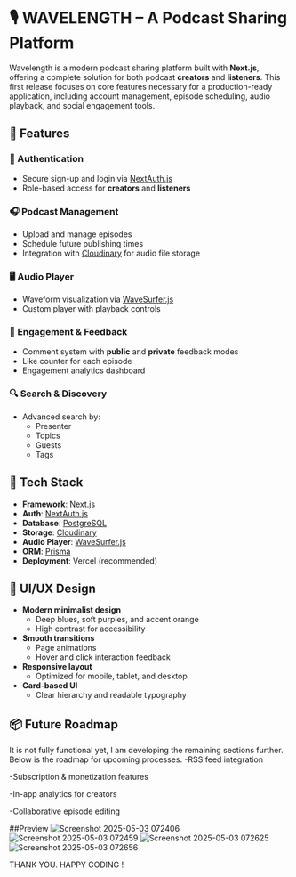 # 🎙️ WAVELENGTH – A Podcast Sharing Platform

Wavelength is a modern podcast sharing platform built with **Next.js**, offering a complete solution for both podcast **creators** and **listeners**. This first release focuses on core features necessary for a production-ready application, including account management, episode scheduling, audio playback, and social engagement tools.

## 🚀 Features

### 🔐 Authentication
- Secure sign-up and login via [NextAuth.js](https://next-auth.js.org/)
- Role-based access for **creators** and **listeners**

### 🎧 Podcast Management
- Upload and manage episodes
- Schedule future publishing times
- Integration with [Cloudinary](https://cloudinary.com/) for audio file storage

### 🖥️ Audio Player
- Waveform visualization via [WaveSurfer.js](https://wavesurfer-js.org/)
- Custom player with playback controls

### 💬 Engagement & Feedback
- Comment system with **public** and **private** feedback modes
- Like counter for each episode
- Engagement analytics dashboard

### 🔍 Search & Discovery
- Advanced search by:
  - Presenter
  - Topics
  - Guests
  - Tags

## 🧱 Tech Stack

- **Framework**: [Next.js](https://nextjs.org/)
- **Auth**: [NextAuth.js](https://next-auth.js.org/)
- **Database**: [PostgreSQL](https://www.postgresql.org/)
- **Storage**: [Cloudinary](https://cloudinary.com/)
- **Audio Player**: [WaveSurfer.js](https://wavesurfer-js.org/)
- **ORM**: [Prisma](https://www.prisma.io/)
- **Deployment**: Vercel (recommended)

## 🎨 UI/UX Design

- **Modern minimalist design**
  - Deep blues, soft purples, and accent orange
  - High contrast for accessibility
- **Smooth transitions**
  - Page animations
  - Hover and click interaction feedback
- **Responsive layout**
  - Optimized for mobile, tablet, and desktop
- **Card-based UI**
  - Clear hierarchy and readable typography

## 📦 Future Roadmap
It is not fully functional yet, I am developing the remaining sections further. Below is the roadmap for upcoming processes.
-RSS feed integration

-Subscription & monetization features

-In-app analytics for creators

-Collaborative episode editing

##Preview
![Screenshot 2025-05-03 072406](https://github.com/user-attachments/assets/d16ec7ba-993c-4f9f-8f38-f60390e3fde4)
![Screenshot 2025-05-03 072459](https://github.com/user-attachments/assets/c1957a75-922d-4aee-b644-fc4982b1c197)
![Screenshot 2025-05-03 072625](https://github.com/user-attachments/assets/4f89fdf0-5d1a-451a-9dc0-4fdeb550e1f7)
![Screenshot 2025-05-03 072656](https://github.com/user-attachments/assets/fc81ed2f-c5c6-4f02-938a-fd5e7710e5d5)

THANK YOU. HAPPY CODING !  
